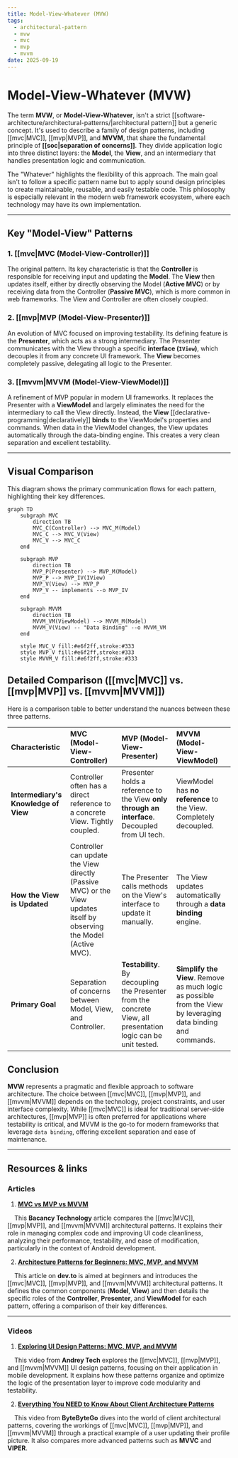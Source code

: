 ```yaml
---
title: Model-View-Whatever (MVW)
tags:
  - architectural-pattern
  - mvw
  - mvc
  - mvp
  - mvvm
date: 2025-09-19
---
```

# Model-View-Whatever (MVW)

The term **MVW**, or **Model-View-Whatever**, isn't a strict [[software-architecture/architectural-patterns/|architectural pattern]] but a generic concept. It's used to describe a family of design patterns, including [[mvc|MVC]], [[mvp|MVP]], and **MVVM**, that share the fundamental principle of **[[soc|separation of concerns]]**. They divide application logic into three distinct layers: the **Model**, the **View**, and an intermediary that handles presentation logic and communication.

The "Whatever" highlights the flexibility of this approach. The main goal isn't to follow a specific pattern name but to apply sound design principles to create maintainable, reusable, and easily testable code. This philosophy is especially relevant in the modern web framework ecosystem, where each technology may have its own implementation.

---

## Key "Model-View" Patterns

### 1. [[mvc|MVC (Model-View-Controller)]]
The original pattern. Its key characteristic is that the **Controller** is responsible for receiving input and updating the **Model**. The **View** then updates itself, either by directly observing the Model (**Active MVC**) or by receiving data from the Controller (**Passive MVC**), which is more common in web frameworks. The View and Controller are often closely coupled.

### 2. [[mvp|MVP (Model-View-Presenter)]]
An evolution of MVC focused on improving testability. Its defining feature is the **Presenter**, which acts as a strong intermediary. The Presenter communicates with the View through a specific **interface (`IView`)**, which decouples it from any concrete UI framework. The **View** becomes completely passive, delegating all logic to the Presenter.

### 3. [[mvvm|MVVM (Model-View-ViewModel)]]
A refinement of MVP popular in modern UI frameworks. It replaces the Presenter with a **ViewModel** and largely eliminates the need for the intermediary to call the View directly. Instead, the **View** [[declarative-programming|declaratively]] **binds** to the ViewModel's properties and commands. When data in the ViewModel changes, the View updates automatically through the data-binding engine. This creates a very clean separation and excellent testability.

---

## Visual Comparison

This diagram shows the primary communication flows for each pattern, highlighting their key differences.

```mermaid
graph TD
    subgraph MVC
        direction TB
        MVC_C(Controller) --> MVC_M(Model)
        MVC_C --> MVC_V(View)
        MVC_V --> MVC_C
    end

    subgraph MVP
        direction TB
        MVP_P(Presenter) --> MVP_M(Model)
        MVP_P --> MVP_IV(IView)
        MVP_V(View) --> MVP_P
        MVP_V -- implements --o MVP_IV
    end

    subgraph MVVM
        direction TB
        MVVM_VM(ViewModel) --> MVVM_M(Model)
        MVVM_V(View) -- "Data Binding" --o MVVM_VM
    end

    style MVC_V fill:#e6f2ff,stroke:#333
    style MVP_V fill:#e6f2ff,stroke:#333
    style MVVM_V fill:#e6f2ff,stroke:#333
```

## Detailed Comparison ([[mvc|MVC]] vs. [[mvp|MVP]] vs. [[mvvm|MVVM]])

Here is a comparison table to better understand the nuances between these three patterns.

| Characteristic | MVC (Model-View-Controller) | MVP (Model-View-Presenter) | MVVM (Model-View-ViewModel) |
| :--- | :--- | :--- | :--- |
| **Intermediary's Knowledge of View** | Controller often has a direct reference to a concrete View. Tightly coupled. | Presenter holds a reference to the View **only through an interface**. Decoupled from UI tech. | ViewModel has **no reference** to the View. Completely decoupled. |
| **How the View is Updated** | Controller can update the View directly (Passive MVC) or the View updates itself by observing the Model (Active MVC). | The Presenter calls methods on the View's interface to update it manually. | The View updates automatically through a **data binding** engine. |
| **Primary Goal** | Separation of concerns between Model, View, and Controller. | **Testability**. By decoupling the Presenter from the concrete View, all presentation logic can be unit tested. | **Simplify the View**. Remove as much logic as possible from the View by leveraging data binding and commands. |

## Conclusion

**MVW** represents a pragmatic and flexible approach to software architecture. The choice between [[mvc|MVC]], [[mvp|MVP]], and [[mvvm|MVVM]] depends on the technology, project constraints, and user interface complexity. While [[mvc|MVC]] is ideal for traditional server-side architectures, [[mvp|MVP]] is often preferred for applications where testability is critical, and MVVM is the go-to for modern frameworks that leverage `data binding`, offering excellent separation and ease of maintenance.

---

## **Resources & links**

### **Articles**

1.  **[MVC vs MVP vs MVVM](https://www.bacancytechnology.com/blog/mvc-vs-mvp-vs-mvvm)**

    This **Bacancy Technology** article compares the [[mvc|MVC]], [[mvp|MVP]], and [[mvvm|MVVM]] architectural patterns. It explains their role in managing complex code and improving UI code cleanliness, analyzing their performance, testability, and ease of modification, particularly in the context of Android development.

2.  **[Architecture Patterns for Beginners: MVC, MVP, and MVVM](https://dev.to/chiragagg5k/architecture-patterns-for-beginners-mvc-mvp-and-mvvm-2pe7)**

    This article on **dev.to** is aimed at beginners and introduces the [[mvc|MVC]], [[mvp|MVP]], and [[mvvm|MVVM]] architectural patterns. It defines the common components (**Model**, **View**) and then details the specific roles of the **Controller**, **Presenter**, and **ViewModel** for each pattern, offering a comparison of their key differences.

---

### **Videos**

1.  **[Exploring UI Design Patterns: MVC, MVP, and MVVM](https://www.youtube.com/watch?v=tm_paZsPsrI)**

    This video from **Andrey Tech** explores the [[mvc|MVC]], [[mvp|MVP]], and [[mvvm|MVVM]] UI design patterns, focusing on their application in mobile development. It explains how these patterns organize and optimize the logic of the presentation layer to improve code modularity and testability.

2.  **[Everything You NEED to Know About Client Architecture Patterns](https://www.youtube.com/watch?v=I5c7fBgvkNY)**

    This video from **ByteByteGo** dives into the world of client architectural patterns, covering the workings of [[mvc|MVC]], [[mvp|MVP]], and [[mvvm|MVVM]] through a practical example of a user updating their profile picture. It also compares more advanced patterns such as **MVVC** and **VIPER**.